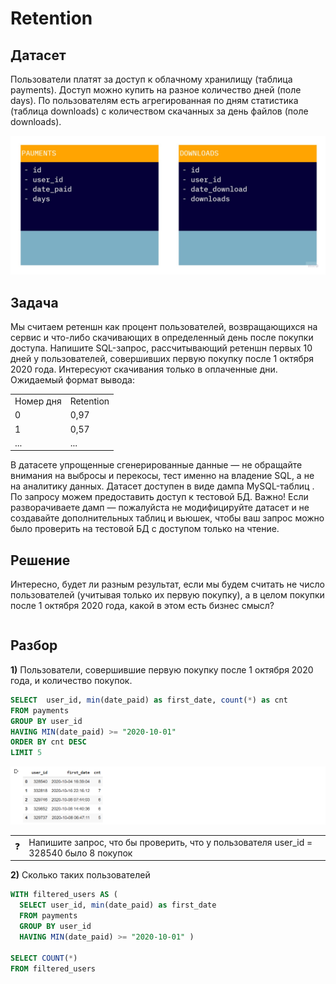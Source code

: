 # Retention

## Датасет
Пользователи платят за доступ к облачному хранилищу (таблица payments). Доступ можно купить на
разное количество дней (поле days). По пользователям есть агрегированная по дням статистика
(таблица downloads) c количеством скачанных за день файлов (поле downloads).

<img src="img/retention/schema.jpg" />

## Задача
Мы считаем ретеншн как процент пользователей, возвращающихся на сервис и что-либо
скачивающих в определенный день после покупки доступа. Напишите SQL-запрос, рассчитывающий
ретеншн первых 10 дней у пользователей, совершивших первую покупку после 1 октября 2020 года.
Интересуют скачивания только в оплаченные дни. Ожидаемый формат вывода:

<table>
   <tr>
      <td>Номер дня</td>
      <td>Retention</td>
   </tr>
  <tr>
      <td>0</td>
      <td>0,97</td>
   </tr>
  <tr>
      <td>1</td>
      <td>0,57</td>
   </tr>
  <tr>
      <td>...</td>
      <td>...</td>
   </tr>
</table>

В датасете упрощенные сгенерированные данные — не обращайте внимания на выбросы и перекосы,
тест именно на владение SQL, а не на аналитику данных. Датасет доступен в виде дампа
MySQL-таблиц . По запросу можем предоставить доступ к тестовой БД. Важно! Если разворачиваете
дамп — пожалуйста не модифицируйте датасет и не создавайте дополнительных таблиц и вьюшек,
чтобы ваш запрос можно было проверить на тестовой БД с доступом только на чтение.

## Решение

Интересно, будет ли разным результат, если мы будем считать не число пользователей (учитывая только их первую покупку), а в целом покупки после 1 октября 2020 года, какой в этом есть бизнес смысл?

```sql
```


## Разбор

**1)** Пользователи, совершившие первую покупку после 1 октября 2020 года, и количество покупок.
```sql
SELECT  user_id, min(date_paid) as first_date, count(*) as cnt 
FROM payments 
GROUP BY user_id
HAVING MIN(date_paid) >= "2020-10-01" 
ORDER BY cnt DESC
LIMIT 5
```
<img src="img/retention/sql_1_res.png" />
 
<table>
   <tr>
      <td>❓</td>
      <td>
         Напишите запрос, что бы проверить, что у пользователя user_id = 328540 было 8 покупок
      </td>
   </tr>
</table>

**2)** Сколько таких пользователей

```sql
WITH filtered_users AS ( 
  SELECT user_id, min(date_paid) as first_date 
  FROM payments 
  GROUP BY user_id
  HAVING MIN(date_paid) >= "2020-10-01" )
 
SELECT COUNT(*) 
FROM filtered_users
```



